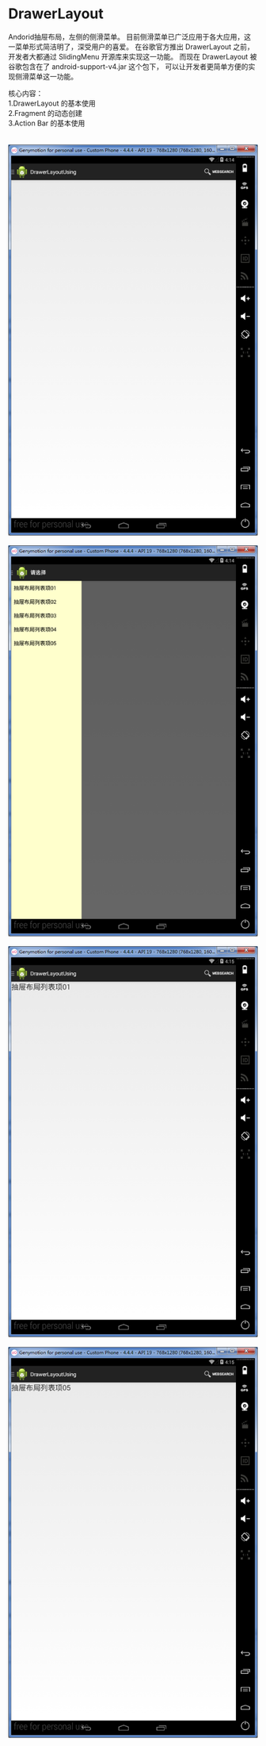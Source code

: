 # DrawerLayout
Andorid抽屉布局，左侧的侧滑菜单。
目前侧滑菜单已广泛应用于各大应用，这一菜单形式简洁明了，深受用户的喜爱。
在谷歌官方推出 DrawerLayout 之前，开发者大都通过 SlidingMenu 开源库来实现这一功能。
而现在 DrawerLayout 被谷歌包含在了 android-support-v4.jar 这个包下，
可以让开发者更简单方便的实现侧滑菜单这一功能。

核心内容：<br>
1.DrawerLayout 的基本使用<br>
2.Fragment 的动态创建<br>
3.Action Bar 的基本使用<br>
<br>
<br>
![image](https://github.com/ZhaoYukai/DrawerLayout/blob/master/%E7%A4%BA%E4%BE%8B%E5%9B%BE%E7%89%87/%E7%A4%BA%E4%BE%8B%E5%9B%BE%E7%89%871.png)
<br>
<br>
![image](https://github.com/ZhaoYukai/DrawerLayout/blob/master/%E7%A4%BA%E4%BE%8B%E5%9B%BE%E7%89%87/%E7%A4%BA%E4%BE%8B%E5%9B%BE%E7%89%872.png)
<br>
<br>
![image](https://github.com/ZhaoYukai/DrawerLayout/blob/master/%E7%A4%BA%E4%BE%8B%E5%9B%BE%E7%89%87/%E7%A4%BA%E4%BE%8B%E5%9B%BE%E7%89%873.png)
<br>
<br>
![image](https://github.com/ZhaoYukai/DrawerLayout/blob/master/%E7%A4%BA%E4%BE%8B%E5%9B%BE%E7%89%87/%E7%A4%BA%E4%BE%8B%E5%9B%BE%E7%89%874.png)
<br>
<br>
